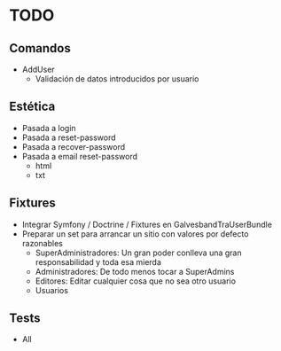 # TODO #

## Comandos ##

 - AddUser
   - Validación de datos introducidos por usuario

## Estética ##

 - Pasada a login 
 - Pasada a reset-password
 - Pasada a recover-password
 - Pasada a email reset-password
   - html
   - txt

## Fixtures ##

 - Integrar Symfony / Doctrine / Fixtures en GalvesbandTraUserBundle
 - Preparar un set para arrancar un sitio con valores por defecto razonables
   - SuperAdministradores: Un gran poder conlleva una gran responsabilidad y toda esa mierda
   - Administradores: De todo menos tocar a SuperAdmins
   - Editores: Editar cualquier cosa que no sea otro usuario
   - Usuarios

## Tests ##

 - All